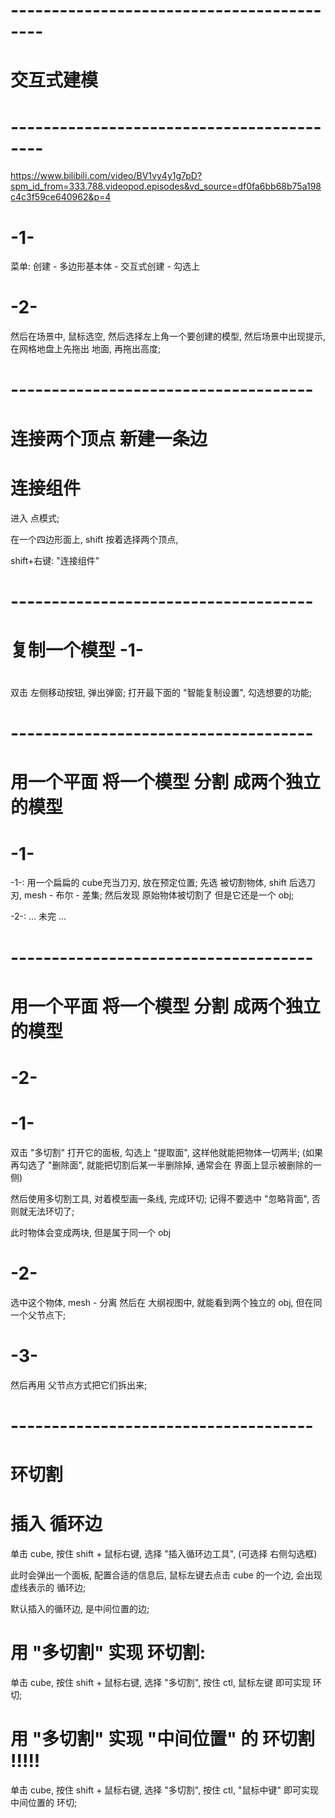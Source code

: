 

# ------------------------------------------ #
#                交互式建模
# ------------------------------------------ #
https://www.bilibili.com/video/BV1vy4y1g7pD?spm_id_from=333.788.videopod.episodes&vd_source=df0fa6bb68b75a198c4c3f59ce640962&p=4

# -1-
菜单: 创建 - 多边形基本体 - 交互式创建 - 勾选上

# -2-
然后在场景中, 鼠标选空, 然后选择左上角一个要创建的模型, 
然后场景中出现提示, 在网格地盘上先拖出 地面, 再拖出高度;



# ------------------------------------- #
#         连接两个顶点 新建一条边 
#          连接组件

进入 点模式;

在一个四边形面上, shift 按着选择两个顶点,

shift+右键:  "连接组件"





# ------------------------------------- #
#         复制一个模型 -1-
#        
双击 左侧移动按钮, 弹出弹窗;
打开最下面的 "智能复制设置", 勾选想要的功能;



# ------------------------------------- #
#    用一个平面 将一个模型 分割 成两个独立的模型
#                  -1-
-1-:
用一个扁扁的 cube充当刀刃, 放在预定位置;
先选 被切割物体, shift 后选刀刃, mesh - 布尔 - 差集; 然后发现 原始物体被切割了
但是它还是一个 obj;

-2-:
... 未完 ...


# ------------------------------------- #
#    用一个平面 将一个模型 分割 成两个独立的模型
#                  -2-

# -1- 
双击 "多切割" 打开它的面板, 勾选上 "提取面", 这样他就能把物体一切两半;
(如果再勾选了 "删除面", 就能把切割后某一半删除掉, 通常会在 界面上显示被删除的一侧)

然后使用多切割工具, 对着模型画一条线, 完成环切; 
记得不要选中 "忽略背面", 否则就无法环切了;

此时物体会变成两块, 但是属于同一个 obj

# -2-
选中这个物体, mesh - 分离
然后在 大纲视图中, 就能看到两个独立的 obj, 但在同一个父节点下;

# -3-
然后再用 父节点方式把它们拆出来;















# ------------------------------------- #
#          环切割
#          插入 循环边
单击 cube, 按住 shift + 鼠标右键, 选择 "插入循环边工具", (可选择 右侧勾选框)

此时会弹出一个面板, 配置合适的信息后, 鼠标左键去点击 cube 的一个边, 会出现 虚线表示的 循环边;

默认插入的循环边, 是中间位置的边;

# 用 "多切割" 实现 环切割:
单击 cube, 按住 shift + 鼠标右键, 选择 "多切割",
按住 ctl, 鼠标左键 即可实现 环切;


# 用 "多切割" 实现 "中间位置" 的 环切割 !!!!!
单击 cube, 按住 shift + 鼠标右键, 选择 "多切割",
按住 ctl, "鼠标中键" 即可实现 中间位置的 环切;





































